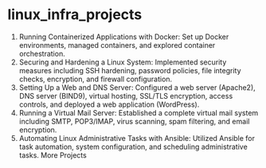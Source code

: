 # linux_infra_projects

1. Running Containerized Applications with Docker: Set up Docker environments, managed containers,
and explored container orchestration.
2. Securing and Hardening a Linux System: Implemented security measures including SSH hardening,
password policies, file integrity checks, encryption, and firewall configuration.
3. Setting Up a Web and DNS Server: Configured a web server (Apache2), DNS server (BIND9), virtual
hosting, SSL/TLS encryption, access controls, and deployed a web application (WordPress).
4. Running a Virtual Mail Server: Established a complete virtual mail system including SMTP, POP3/IMAP,
virus scanning, spam filtering, and email encryption.
5. Automating Linux Administrative Tasks with Ansible: Utilized Ansible for task automation, system
configuration, and scheduling administrative tasks.
More Projects
